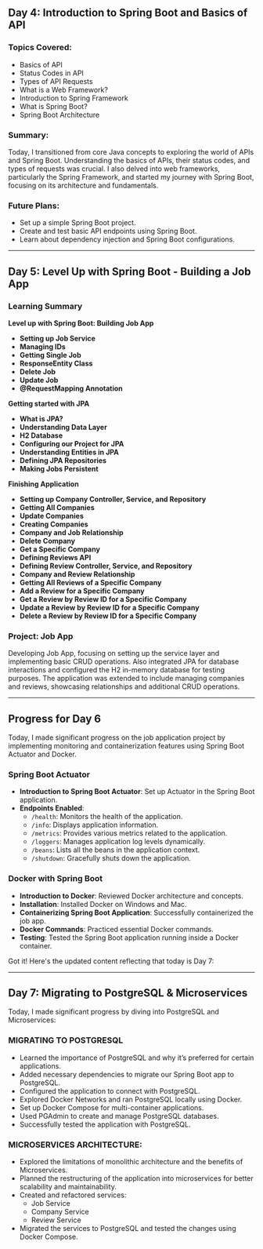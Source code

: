 ## Day 4: Introduction to Spring Boot and Basics of API

### Topics Covered:
- Basics of API
- Status Codes in API
- Types of API Requests
- What is a Web Framework?
- Introduction to Spring Framework
- What is Spring Boot?
- Spring Boot Architecture

### Summary:
Today, I transitioned from core Java concepts to exploring the world of APIs and Spring Boot. 
Understanding the basics of APIs, their status codes, and types of requests was crucial. I also
delved into web frameworks, particularly the Spring Framework, and started my journey with 
Spring Boot, focusing on its architecture and fundamentals.

### Future Plans:
- Set up a simple Spring Boot project.
- Create and test basic API endpoints using Spring Boot.
- Learn about dependency injection and Spring Boot configurations.

---

## Day 5: Level Up with Spring Boot - Building a Job App

### Learning Summary

**Level up with Spring Boot: Building Job App**
- **Setting up Job Service**
- **Managing IDs**
- **Getting Single Job**
- **ResponseEntity Class**
- **Delete Job**
- **Update Job**
- **@RequestMapping Annotation**

**Getting started with JPA**
- **What is JPA?**
- **Understanding Data Layer**
- **H2 Database**
- **Configuring our Project for JPA**
- **Understanding Entities in JPA**
- **Defining JPA Repositories**
- **Making Jobs Persistent**

**Finishing Application**
- **Setting up Company Controller, Service, and Repository**
- **Getting All Companies**
- **Update Companies**
- **Creating Companies**
- **Company and Job Relationship**
- **Delete Company**
- **Get a Specific Company**
- **Defining Reviews API**
- **Defining Review Controller, Service, and Repository**
- **Company and Review Relationship**
- **Getting All Reviews of a Specific Company**
- **Add a Review for a Specific Company**
- **Get a Review by Review ID for a Specific Company**
- **Update a Review by Review ID for a Specific Company**
- **Delete a Review by Review ID for a Specific Company**

### Project: Job App

Developing Job App, focusing on setting up the service layer and implementing basic
CRUD operations. Also integrated JPA for database interactions and configured the H2 
in-memory database for testing purposes. The application was extended to include 
managing companies and reviews, showcasing relationships and additional CRUD operations.



---


## Progress for Day 6

Today, I made significant progress on the job application project by implementing 
monitoring and containerization features using Spring Boot Actuator and Docker.

### Spring Boot Actuator
- **Introduction to Spring Boot Actuator**: Set up Actuator in the Spring Boot application.
- **Endpoints Enabled**:
    - `/health`: Monitors the health of the application.
    - `/info`: Displays application information.
    - `/metrics`: Provides various metrics related to the application.
    - `/loggers`: Manages application log levels dynamically.
    - `/beans`: Lists all the beans in the application context.
    - `/shutdown`: Gracefully shuts down the application.

### Docker with Spring Boot
- **Introduction to Docker**: Reviewed Docker architecture and concepts.
- **Installation**: Installed Docker on Windows and Mac.
- **Containerizing Spring Boot Application**: Successfully containerized the job app.
- **Docker Commands**: Practiced essential Docker commands.
- **Testing**: Tested the Spring Boot application running inside a Docker container.


Got it! Here's the updated content reflecting that today is Day 7:


---


## Day 7: Migrating to PostgreSQL & Microservices

Today, I made significant progress by diving into PostgreSQL and Microservices:

### MIGRATING TO POSTGRESQL
- Learned the importance of PostgreSQL and why it’s preferred for certain applications.
- Added necessary dependencies to migrate our Spring Boot app to PostgreSQL.
- Configured the application to connect with PostgreSQL.
- Explored Docker Networks and ran PostgreSQL locally using Docker.
- Set up Docker Compose for multi-container applications.
- Used PGAdmin to create and manage PostgreSQL databases.
- Successfully tested the application with PostgreSQL.

### MICROSERVICES ARCHITECTURE:
- Explored the limitations of monolithic architecture and the benefits of Microservices.
- Planned the restructuring of the application into microservices for better scalability and maintainability.
- Created and refactored services:
  - Job Service
  - Company Service
  - Review Service
- Migrated the services to PostgreSQL and tested the changes using Docker Compose.
  